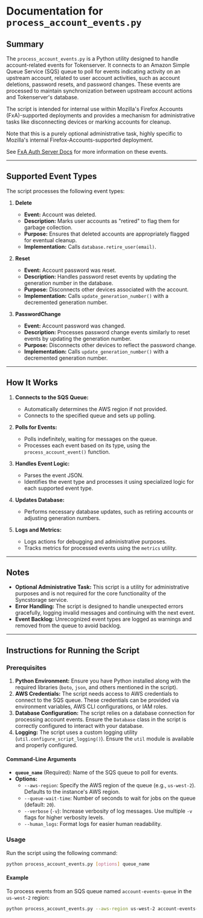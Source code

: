 # Documentation for `process_account_events.py`

## Summary

The `process_account_events.py` is a Python utility designed to handle account-related events for Tokenserver. It connects to an Amazon Simple Queue Service (SQS) queue to poll for events indicating activity on an upstream account, related to user account activities, such as account deletions, password resets, and password changes. These events are processed to maintain synchronization between upstream account actions and Tokenserver's database.

The script is intended for internal use within Mozilla's Firefox Accounts (FxA)-supported deployments and provides a mechanism for administrative tasks like disconnecting devices or marking accounts for cleanup.

Note that this is a purely optional administrative task, highly specific to
Mozilla's internal Firefox-Accounts-supported deployment.

See [FxA Auth Server Docs](https://github.com/mozilla/fxa-auth-server/blob/master/docs/service_notifications.md) for more information on these events.

---

## Supported Event Types

The script processes the following event types:

1. **Delete**  
   - **Event:** Account was deleted.
   - **Description:** Marks user accounts as "retired" to flag them for garbage collection.  
   - **Purpose:** Ensures that deleted accounts are appropriately flagged for eventual cleanup.  
   - **Implementation:** Calls `database.retire_user(email)`.

2. **Reset**  
   - **Event:** Account password was reset.
   - **Description:** Handles password reset events by updating the generation number in the database.  
   - **Purpose:** Disconnects other devices associated with the account.  
   - **Implementation:** Calls `update_generation_number()` with a decremented generation number.

3. **PasswordChange**  
   - **Event:** Account password was changed.
   - **Description:** Processes password change events similarly to reset events by updating the generation number.  
   - **Purpose:** Disconnects other devices to reflect the password change.  
   - **Implementation:** Calls `update_generation_number()` with a decremented generation number.

---

## How It Works

1. **Connects to the SQS Queue:** 
   - Automatically determines the AWS region if not provided.
   - Connects to the specified queue and sets up polling.

2. **Polls for Events:** 
   - Polls indefinitely, waiting for messages on the queue.
   - Processes each event based on its type, using the `process_account_event()` function.

3. **Handles Event Logic:** 
   - Parses the event JSON.
   - Identifies the event type and processes it using specialized logic for each supported event type.

4. **Updates Database:** 
   - Performs necessary database updates, such as retiring accounts or adjusting generation numbers.

5. **Logs and Metrics:** 
   - Logs actions for debugging and administrative purposes.
   - Tracks metrics for processed events using the `metrics` utility.

---

## Notes

- **Optional Administrative Task:** This script is a utility for administrative purposes and is not required for the core functionality of the Syncstorage service.
- **Error Handling:** The script is designed to handle unexpected errors gracefully, logging invalid messages and continuing with the next event.
- **Event Backlog:** Unrecognized event types are logged as warnings and removed from the queue to avoid backlog.

---

## Instructions for Running the Script

### Prerequisites

1. **Python Environment:** Ensure you have Python installed along with the required libraries (`boto`, `json`, and others mentioned in the script).  
2. **AWS Credentials:** The script needs access to AWS credentials to connect to the SQS queue. These credentials can be provided via environment variables, AWS CLI configurations, or IAM roles.  
3. **Database Configuration:** The script relies on a database connection for processing account events. Ensure the `Database` class in the script is correctly configured to interact with your database.  
4. **Logging:** The script uses a custom logging utility (`util.configure_script_logging()`). Ensure the `util` module is available and properly configured.

#### Command-Line Arguments
- **`queue_name`** (Required): Name of the SQS queue to poll for events.
- **Options:**
  - `--aws-region`: Specify the AWS region of the queue (e.g., `us-west-2`). Defaults to the instance's AWS region.
  - `--queue-wait-time`: Number of seconds to wait for jobs on the queue (default: `20`).
  - `--verbose` (`-v`): Increase verbosity of log messages. Use multiple `-v` flags for higher verbosity levels.
  - `--human_logs`: Format logs for easier human readability.

### Usage

Run the script using the following command:

```bash
python process_account_events.py [options] queue_name
```

#### Example

To process events from an SQS queue named `account-events-queue` in the `us-west-2` region:

```bash
python process_account_events.py --aws-region us-west-2 account-events-queue
```
